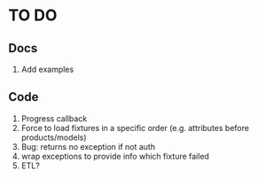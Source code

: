 # TO DO

## Docs

1. Add examples

## Code

1. Progress callback
1. Force to load fixtures in a specific order (e.g. attributes before products/models)
1. Bug: returns no exception if not auth
1. wrap exceptions to provide info which fixture failed
1. ETL?
